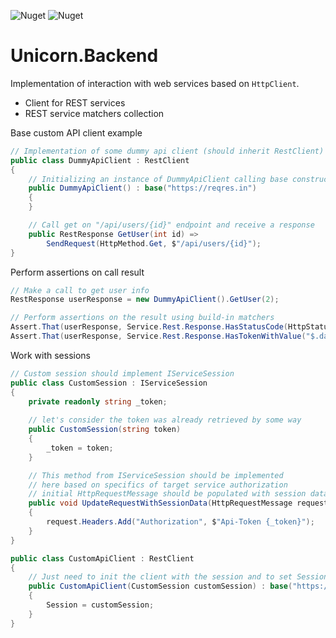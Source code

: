 ![Nuget](https://img.shields.io/nuget/v/Unicorn.Backend?style=plastic) ![Nuget](https://img.shields.io/nuget/dt/Unicorn.Backend?style=plastic)

# Unicorn.Backend

Implementation of interaction with web services based on `HttpClient`.

* Client for REST services
* REST service matchers collection

Base custom API client example
```csharp
// Implementation of some dummy api client (should inherit RestClient)
public class DummyApiClient : RestClient
{
    // Initializing an instance of DummyApiClient calling base constructor with api base url.
    public DummyApiClient() : base("https://reqres.in")
    {
    }

    // Call get on "/api/users/{id}" endpoint and receive a response
    public RestResponse GetUser(int id) =>
        SendRequest(HttpMethod.Get, $"/api/users/{id}");
}
```

Perform assertions on call result
```csharp
// Make a call to get user info
RestResponse userResponse = new DummyApiClient().GetUser(2);

// Perform assertions on the result using build-in matchers 
Assert.That(userResponse, Service.Rest.Response.HasStatusCode(HttpStatusCode.OK));
Assert.That(userResponse, Service.Rest.Response.HasTokenWithValue("$.data.id", 2));
```

Work with sessions
```csharp
// Custom session should implement IServiceSession
public class CustomSession : IServiceSession
{
    private readonly string _token;
    
    // let's consider the token was already retrieved by some way
    public CustomSession(string token)
    {
        _token = token;
    }

    // This method from IServiceSession should be implemented 
    // here based on specifics of target service authorization 
    // initial HttpRequestMessage should be populated with session data.
    public void UpdateRequestWithSessionData(HttpRequestMessage request)
    {
        request.Headers.Add("Authorization", $"Api-Token {_token}");
    }
}

public class CustomApiClient : RestClient
{
    // Just need to init the client with the session and to set Session property
    public CustomApiClient(CustomSession customSession) : base("https://some-url")
    {
        Session = customSession;
    }
}
```